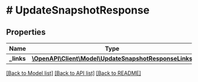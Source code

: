 # # UpdateSnapshotResponse

## Properties

Name | Type | Description | Notes
------------ | ------------- | ------------- | -------------
**_links** | [**\OpenAPI\Client\Model\UpdateSnapshotResponseLinks**](UpdateSnapshotResponseLinks.md) |  |

[[Back to Model list]](../../README.md#models) [[Back to API list]](../../README.md#endpoints) [[Back to README]](../../README.md)
